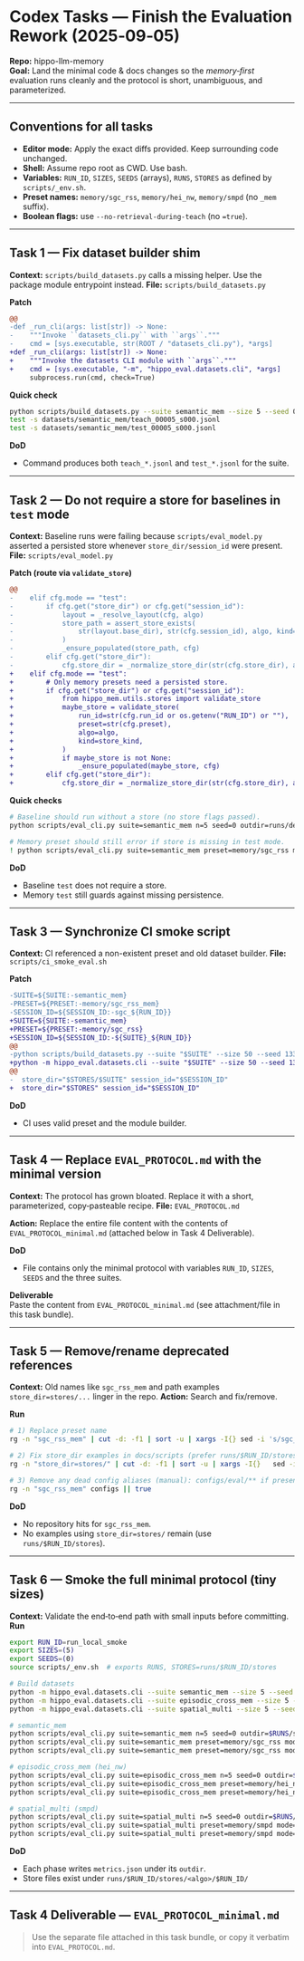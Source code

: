 # Codex Tasks — Finish the Evaluation Rework (2025‑09‑05)
**Repo:** hippo-llm-memory  
**Goal:** Land the minimal code & docs changes so the *memory‑first* evaluation runs cleanly and the protocol is short, unambiguous, and parameterized.

---

## Conventions for all tasks
- **Editor mode:** Apply the exact diffs provided. Keep surrounding code unchanged.
- **Shell:** Assume repo root as CWD. Use bash.
- **Variables:** `RUN_ID`, `SIZES`, `SEEDS` (arrays), `RUNS`, `STORES` as defined by `scripts/_env.sh`.
- **Preset names:** `memory/sgc_rss`, `memory/hei_nw`, `memory/smpd` (no `_mem` suffix).
- **Boolean flags:** use `--no-retrieval-during-teach` (no `=true`).

---

## Task 1 — Fix dataset builder shim
**Context:** `scripts/build_datasets.py` calls a missing helper. Use the package module entrypoint instead.
**File:** `scripts/build_datasets.py`

**Patch**
```diff
@@
-def _run_cli(args: list[str]) -> None:
-    """Invoke ``datasets_cli.py`` with ``args``."""
-    cmd = [sys.executable, str(ROOT / "datasets_cli.py"), *args]
+def _run_cli(args: list[str]) -> None:
+    """Invoke the datasets CLI module with ``args``."""
+    cmd = [sys.executable, "-m", "hippo_eval.datasets.cli", *args]
     subprocess.run(cmd, check=True)
```

**Quick check**
```bash
python scripts/build_datasets.py --suite semantic_mem --size 5 --seed 0
test -s datasets/semantic_mem/teach_00005_s000.jsonl
test -s datasets/semantic_mem/test_00005_s000.jsonl
```

**DoD**
- Command produces both `teach_*.jsonl` and `test_*.jsonl` for the suite.

---

## Task 2 — Do not require a store for baselines in `test` mode
**Context:** Baseline runs were failing because `scripts/eval_model.py` asserted a persisted store whenever `store_dir/session_id` were present.
**File:** `scripts/eval_model.py`

**Patch (route via `validate_store`)**
```diff
@@
-    elif cfg.mode == "test":
-        if cfg.get("store_dir") or cfg.get("session_id"):
-            layout = _resolve_layout(cfg, algo)
-            store_path = assert_store_exists(
-                str(layout.base_dir), str(cfg.session_id), algo, kind=store_kind
-            )
-            _ensure_populated(store_path, cfg)
-        elif cfg.get("store_dir"):
-            cfg.store_dir = _normalize_store_dir(str(cfg.store_dir), algo)
+    elif cfg.mode == "test":
+        # Only memory presets need a persisted store.
+        if cfg.get("store_dir") or cfg.get("session_id"):
+            from hippo_mem.utils.stores import validate_store
+            maybe_store = validate_store(
+                run_id=str(cfg.run_id or os.getenv("RUN_ID") or ""),
+                preset=str(cfg.preset),
+                algo=algo,
+                kind=store_kind,
+            )
+            if maybe_store is not None:
+                _ensure_populated(maybe_store, cfg)
+        elif cfg.get("store_dir"):
+            cfg.store_dir = _normalize_store_dir(str(cfg.store_dir), algo)
```

**Quick checks**
```bash
# Baseline should run without a store (no store flags passed).
python scripts/eval_cli.py suite=semantic_mem n=5 seed=0 outdir=runs/dev_smoke/baseline

# Memory preset should still error if store is missing in test mode.
! python scripts/eval_cli.py suite=semantic_mem preset=memory/sgc_rss mode=test n=5 seed=0     outdir=runs/dev_smoke/mem_test_missing_store 2>&1 | grep -q "Persisted store not found" && echo "ok"
```

**DoD**
- Baseline `test` does not require a store.
- Memory `test` still guards against missing persistence.

---

## Task 3 — Synchronize CI smoke script
**Context:** CI referenced a non-existent preset and old dataset builder.
**File:** `scripts/ci_smoke_eval.sh`

**Patch**
```diff
-SUITE=${SUITE:-semantic_mem}
-PRESET=${PRESET:-memory/sgc_rss_mem}
-SESSION_ID=${SESSION_ID:-sgc_${RUN_ID}}
+SUITE=${SUITE:-semantic_mem}
+PRESET=${PRESET:-memory/sgc_rss}
+SESSION_ID=${SESSION_ID:-${SUITE}_${RUN_ID}}
@@
-python scripts/build_datasets.py --suite "$SUITE" --size 50 --seed 1337
+python -m hippo_eval.datasets.cli --suite "$SUITE" --size 50 --seed 1337
@@
-  store_dir="$STORES/$SUITE" session_id="$SESSION_ID"
+  store_dir="$STORES" session_id="$SESSION_ID"
```

**DoD**
- CI uses valid preset and the module builder.

---

## Task 4 — Replace `EVAL_PROTOCOL.md` with the minimal version
**Context:** The protocol has grown bloated. Replace it with a short, parameterized, copy‑pasteable recipe.
**File:** `EVAL_PROTOCOL.md`

**Action:** Replace the entire file content with the contents of `EVAL_PROTOCOL_minimal.md` (attached below in Task 4 Deliverable).

**DoD**
- File contains only the minimal protocol with variables `RUN_ID`, `SIZES`, `SEEDS` and the three suites.

**Deliverable**  
Paste the content from `EVAL_PROTOCOL_minimal.md` (see attachment/file in this task bundle).

---

## Task 5 — Remove/rename deprecated references
**Context:** Old names like `sgc_rss_mem` and path examples `store_dir=stores/...` linger in the repo.
**Action:** Search and fix/remove.

**Run**
```bash
# 1) Replace preset name
rg -n "sgc_rss_mem" | cut -d: -f1 | sort -u | xargs -I{} sed -i 's/sgc_rss_mem/sgc_rss/g' {}

# 2) Fix store_dir examples in docs/scripts (prefer runs/$RUN_ID/stores)
rg -n "store_dir=stores/" | cut -d: -f1 | sort -u | xargs -I{}   sed -i 's#store_dir=stores/#store_dir=runs/$RUN_ID/stores#g' {}

# 3) Remove any dead config aliases (manual): configs/eval/** if present
rg -n "sgc_rss_mem" configs || true
```

**DoD**
- No repository hits for `sgc_rss_mem`.
- No examples using `store_dir=stores/` remain (use `runs/$RUN_ID/stores`).

---

## Task 6 — Smoke the full minimal protocol (tiny sizes)
**Context:** Validate the end‑to‑end path with small inputs before committing.
**Run**
```bash
export RUN_ID=run_local_smoke
export SIZES=(5)
export SEEDS=(0)
source scripts/_env.sh  # exports RUNS, STORES=runs/$RUN_ID/stores

# Build datasets
python -m hippo_eval.datasets.cli --suite semantic_mem --size 5 --seed 0
python -m hippo_eval.datasets.cli --suite episodic_cross_mem --size 5 --seed 0
python -m hippo_eval.datasets.cli --suite spatial_multi --size 5 --seed 0

# semantic_mem
python scripts/eval_cli.py suite=semantic_mem n=5 seed=0 outdir=$RUNS/semantic_mem_baseline/5_0
python scripts/eval_cli.py suite=semantic_mem preset=memory/sgc_rss mode=teach --no-retrieval-during-teach   n=5 seed=0 outdir=$RUNS/semantic_mem_teach/5_0 store_dir="$STORES" session_id="$RUN_ID"
python scripts/eval_cli.py suite=semantic_mem preset=memory/sgc_rss mode=test   n=5 seed=0 outdir=$RUNS/semantic_mem_test/5_0 store_dir="$STORES" session_id="$RUN_ID"

# episodic_cross_mem (hei_nw)
python scripts/eval_cli.py suite=episodic_cross_mem n=5 seed=0 outdir=$RUNS/episodic_cross_mem_baseline/5_0
python scripts/eval_cli.py suite=episodic_cross_mem preset=memory/hei_nw mode=teach --no-retrieval-during-teach   n=5 seed=0 outdir=$RUNS/episodic_cross_mem_teach/5_0 store_dir="$STORES" session_id="$RUN_ID"
python scripts/eval_cli.py suite=episodic_cross_mem preset=memory/hei_nw mode=test   n=5 seed=0 outdir=$RUNS/episodic_cross_mem_test/5_0 store_dir="$STORES" session_id="$RUN_ID"

# spatial_multi (smpd)
python scripts/eval_cli.py suite=spatial_multi n=5 seed=0 outdir=$RUNS/spatial_multi_baseline/5_0
python scripts/eval_cli.py suite=spatial_multi preset=memory/smpd mode=teach --no-retrieval-during-teach   n=5 seed=0 outdir=$RUNS/spatial_multi_teach/5_0 store_dir="$STORES" session_id="$RUN_ID"
python scripts/eval_cli.py suite=spatial_multi preset=memory/smpd mode=test   n=5 seed=0 outdir=$RUNS/spatial_multi_test/5_0 store_dir="$STORES" session_id="$RUN_ID"
```

**DoD**
- Each phase writes `metrics.json` under its `outdir`.
- Store files exist under `runs/$RUN_ID/stores/<algo>/$RUN_ID/`

---

## Task 4 Deliverable — `EVAL_PROTOCOL_minimal.md`
> Use the separate file attached in this task bundle, or copy it verbatim into `EVAL_PROTOCOL.md`.

